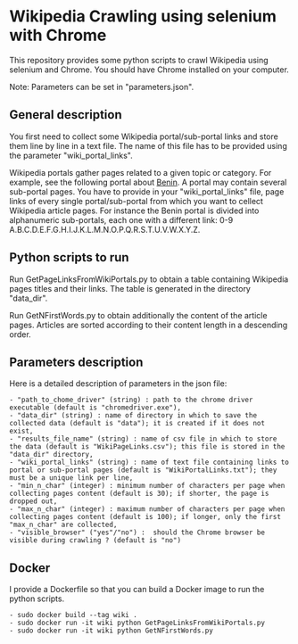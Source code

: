 # Wikipedia Crawling using selenium with Chrome

This repository provides some python scripts to crawl Wikipedia using selenium and Chrome. You should have Chrome installed on your computer.

Note: Parameters can be set in "parameters.json".


## General description

You first need to collect some Wikipedia portal/sub-portal links and store them line by line in a text file. The name of this file has to be provided using the parameter "wiki_portal_links".

Wikipedia portals gather pages related to a given topic or category.
For example, see the following portal about [Benin](https://fr.wikipedia.org/wiki/Cat%C3%A9gorie:Portail:B%C3%A9nin/Articles_li%C3%A9s).
A portal may contain several sub-portal pages. You have to provide in your "wiki_portal_links" file, page links of every single portal/sub-portal from which you want to cellect Wikipedia article pages.
For instance the Benin portal is divided into alphanumeric sub-portals, each one with a different link: 0-9 A.B.C.D.E.F.G.H.I.J.K.L.M.N.O.P.Q.R.S.T.U.V.W.X.Y.Z.

## Python scripts to run

Run GetPageLinksFromWikiPortals.py to obtain a table containing Wikipedia pages titles and their links. The table is generated in the directory "data_dir".

Run GetNFirstWords.py to obtain additionally the content of the article pages. Articles are sorted according to their content length in a descending order.

## Parameters description

Here is a detailed description of parameters in the json file:

	- "path_to_chome_driver" (string) : path to the chrome driver executable (default is "chromedriver.exe"),
	- "data_dir" (string) : name of directory in which to save the collected data (default is "data"); it is created if it does not exist,
	- "results_file_name" (string) : name of csv file in which to store the data (default is "WikiPageLinks.csv"); this file is stored in the "data_dir" directory,
	- "wiki_portal_links" (string) : name of text file containing links to portal or sub-portal pages (default is "WikiPortalLinks.txt"); they must be a unique link per line,
	- "min_n_char" (integer) : minimum number of characters per page when collecting pages content (default is 30); if shorter, the page is dropped out,
	- "max_n_char" (integer) : maximum number of characters per page when collecting pages content (default is 100); if longer, only the first "max_n_char" are collected,
	- "visible_browser" ("yes"/"no") :  should the Chrome browser be visible during crawling ? (default is "no")


## Docker
I provide a Dockerfile so that you can build a Docker image to run the python scripts.

	- sudo docker build --tag wiki .
	- sudo docker run -it wiki python GetPageLinksFromWikiPortals.py
	- sudo docker run -it wiki python GetNFirstWords.py
